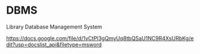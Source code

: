 # DBMS
Library Database Management System 

https://docs.google.com/file/d/1vCtPl3gQmyUq8tbQSaU1NC9R4XsURbKg/edit?usp=docslist_api&filetype=msword

